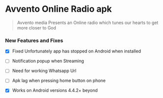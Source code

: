 # Avvento Online Radio apk
>Avvento media Presents an Online radio which tunes our
hearts to get more closer to God
### New Features and Fixes 
- [x] Fixed Unfortunately app has stopped on Android when installed
- [ ] Notification popup when Streaming
- [ ] Need for working Whatsapp Url
- [ ] Apk lag when pressing home button on phone
- [x] Works on Android versions 4.4.2+ beyond

